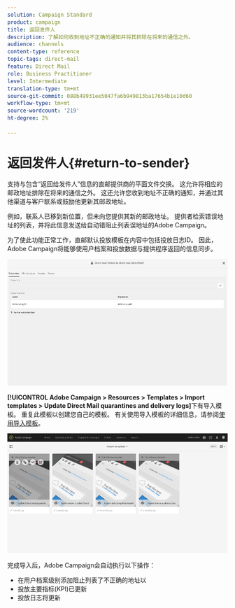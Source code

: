 ```yaml
---
solution: Campaign Standard
product: campaign
title: 返回发件人
description: 了解如何收到地址不正确的通知并将其排除在将来的通信之外。
audience: channels
content-type: reference
topic-tags: direct-mail
feature: Direct Mail
role: Business Practitioner
level: Intermediate
translation-type: tm+mt
source-git-commit: 088b49931ee5047fa6b949813ba17654b1e10d60
workflow-type: tm+mt
source-wordcount: '219'
ht-degree: 2%

---
```



# 返回发件人{#return-to-sender}

支持与包含“返回给发件人”信息的直邮提供商的平面文件交换。 这允许将相应的邮政地址排除在将来的通信之外。 这还允许您收到地址不正确的通知，并通过其他渠道与客户联系或鼓励他更新其邮政地址。

例如，联系人已移到新位置，但未向您提供其新的邮政地址。 提供者检索错误地址的列表，并将此信息发送给自动错阻止列表误地址的Adobe Campaign。

为了使此功能正常工作，直邮默认投放模板在内容中包括投放日志ID。 因此，Adobe Campaign将能够使用户档案和投放数据与提供程序返回的信息同步。

![](assets/direct_mail_return_sender_1.png)

**[!UICONTROL Adobe Campaign > Resources > Templates > Import templates > Update Direct Mail quarantines and delivery logs]**&#x200B;下有导入模板。 重复此模板以创建您自己的模板。 有关使用导入模板的详细信息，请参阅[使用导入模板](../../automating/using/importing-data-with-import-templates.md#setting-up-import-templates)。

![](assets/direct_mail_return_sender_2.png)

完成导入后，Adobe Campaign会自动执行以下操作：

* 在用户档案级别添加阻止列表了不正确的地址以
* 投放主要指标(KPI)已更新
* 投放日志将更新
